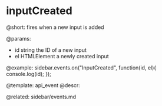 inputCreated
=============

@short:
fires when a new input is added

@params:
- id 		string			the ID of a new input
- el		HTMLElement		a newly created input


@example:
sidebar.events.on("InputCreated", function(id, el){
    console.log(id);
});


@template: api_event
@descr:

@related: sidebar/events.md

